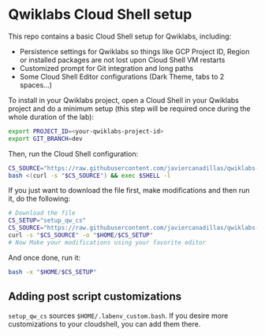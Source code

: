 # Qwiklabs Cloud Shell setup

This repo contains a basic Cloud Shell setup for Qwiklabs, including:

- Persistence settings for Qwiklabs so things like GCP Project ID, Region or installed packages are not lost upon Cloud Shell VM restarts
- Customized prompt for Git integration and long paths
- Some Cloud Shell Editor configurations (Dark Theme, tabs to 2 spaces...)

To install in your Qwiklabs project, open a Cloud Shell in your Qwiklabs project and do a minimum setup (this step will be required once during the whole duration of the lab):

```bash
export PROJECT_ID=<your-qwiklabs-project-id>
export GIT_BRANCH=dev
```

Then, run the Cloud Shell configuration:

```bash
CS_SOURCE="https://raw.githubusercontent.com/javiercanadillas/qwiklabs-cloudshell-setup/${GIT_BRANCH:-main}/setup_qw_cs"
bash <(curl -s "$CS_SOURCE") && exec $SHELL -l
```

If you just want to download the file first, make modifications and then run it, do the following:

```bash
# Download the file
CS_SETUP="setup_qw_cs"
CS_SOURCE="https://raw.githubusercontent.com/javiercanadillas/qwiklabs-cloudshell-setup/${GIT_BRANCH:-main}/$CS_SETUP"
curl -s "$CS_SOURCE" -o "$HOME/$CS_SETUP"
# Now Make your modifications using your favorite editor
```

And once done, run it:

```bash
bash -x "$HOME/$CS_SETUP"
```

## Adding post script customizations

`setup_qw_cs` sources `$HOME/.labenv_custom.bash`. If you desire more customizations to your cloudshell, you can add them there.
